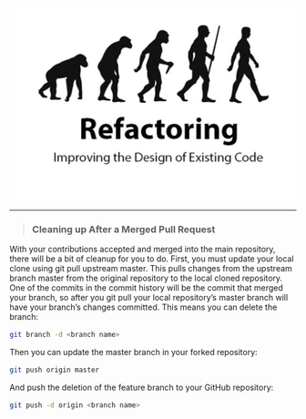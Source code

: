 ![alt_text](../public/refactoring-design-code.png)

---

> ### Cleaning up After a Merged Pull Request

With your contributions accepted and merged into the main repository, there will be a bit of cleanup for you to do. First, you must update your local clone using git pull upstream master. This pulls changes from the upstream branch master from the original repository to the local cloned repository. One of the commits in the commit history will be the commit that merged your branch, so after you git pull your local repository’s master branch will have your branch’s changes committed. This means you can delete the branch:

```bash
git branch -d <branch name>
```

Then you can update the master branch in your forked repository:

```bash
git push origin master
```

And push the deletion of the feature branch to your GitHub repository:

```bash
git push -d origin <branch name>
```

